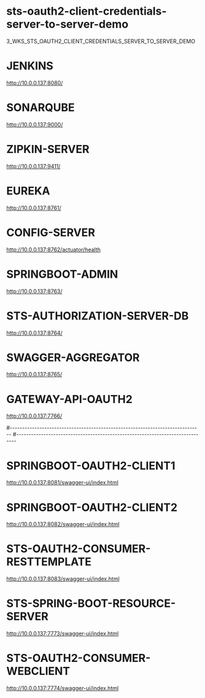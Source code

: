 # sts-oauth2-client-credentials-server-to-server-demo
3_WKS_STS_OAUTH2_CLIENT_CREDENTIALS_SERVER_TO_SERVER_DEMO

# JENKINS
http://10.0.0.137:8080/

# SONARQUBE
http://10.0.0.137:9000/

# ZIPKIN-SERVER
http://10.0.0.137:9411/

# EUREKA
http://10.0.0.137:8761/

# CONFIG-SERVER
http://10.0.0.137:8762/actuator/health

# SPRINGBOOT-ADMIN
http://10.0.0.137:8763/

# STS-AUTHORIZATION-SERVER-DB
http://10.0.0.137:8764/

# SWAGGER-AGGREGATOR
http://10.0.0.137:8765/

# GATEWAY-API-OAUTH2
http://10.0.0.137:7766/

#------------------------------------------------------------------------------
#------------------------------------------------------------------------------

# SPRINGBOOT-OAUTH2-CLIENT1
http://10.0.0.137:8081/swagger-ui/index.html

# SPRINGBOOT-OAUTH2-CLIENT2
http://10.0.0.137:8082/swagger-ui/index.html

# STS-OAUTH2-CONSUMER-RESTTEMPLATE
http://10.0.0.137:8083/swagger-ui/index.html

# STS-SPRING-BOOT-RESOURCE-SERVER
http://10.0.0.137:7773/swagger-ui/index.html

# STS-OAUTH2-CONSUMER-WEBCLIENT
http://10.0.0.137:7774/swagger-ui/index.html
